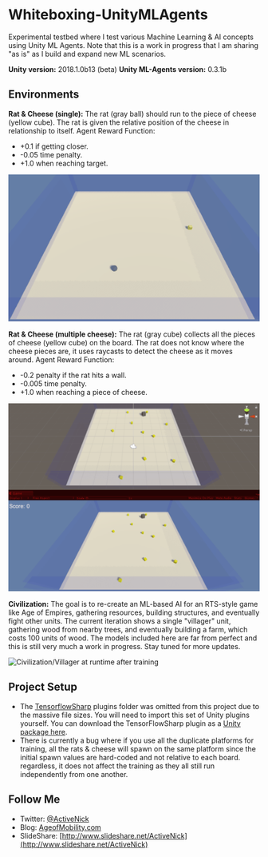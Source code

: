 # Whiteboxing-UnityMLAgents
Experimental testbed where I test various Machine Learning & AI concepts using Unity ML Agents. Note that this is a work in progress that I am sharing "as is" as I build and expand new ML scenarios.

**Unity version:** 2018.1.0b13 (beta)
**Unity ML-Agents version:** 0.3.1b

## Environments
**Rat & Cheese (single):** The rat (gray ball) should run to the piece of cheese (yellow cube). The rat is given the relative position of the cheese in relationship to itself. Agent Reward Function: 
* +0.1 if getting closer.
* -0.05 time penalty.
* +1.0 when reaching target.

![Rat & Cheese (single) at runtime after training](Screenshots/RatCheese-Runtime02.gif)

**Rat & Cheese (multiple cheese):** The rat (gray cube) collects all the pieces of cheese (yellow cube) on the board. The rat does not know where the cheese pieces are, it uses raycasts to detect the cheese as it moves around. Agent Reward Function: 
* -0.2 penalty if the rat hits a wall.
* -0.005 time penalty.
* +1.0 when reaching a piece of cheese.

![Rat & Cheese (multiple cheese) at runtime after training](Screenshots/RatsAndCheese-Runtime03.gif)

**Civilization:** The goal is to re-create an ML-based AI for an RTS-style game like Age of Empires, gathering resources, building structures, and eventually fight other units. The current iteration shows a single "villager" unit, gathering wood from nearby trees, and eventually building a farm, which costs 100 units of wood. The models included here are far from perfect and this is still very much a work in progress. Stay tuned for more updates.

![Civilization/Villager at runtime after training](Screenshots/Civ-WoodGatherer-Runtime03.gif)

## Project Setup
* The [TensorflowSharp](https://github.com/Unity-Technologies/ml-agents/blob/master/docs/Background-TensorFlow.md#tensorflowsharp) plugins folder was omitted from this project due to the massive file sizes. You will need to import this set of Unity plugins yourself. You can download the TensorFlowSharp plugin as a [Unity package here](https://s3.amazonaws.com/unity-ml-agents/0.3/TFSharpPlugin.unitypackage).
* There is currently a bug where if you use all the duplicate platforms for training, all the rats & cheese will spawn on the same platform since the initial spawn values are hard-coded and not relative to each board. regardless, it does not affect the training as they all still run independently from one another.

## Follow Me
* Twitter: [@ActiveNick](http://twitter.com/ActiveNick)
* Blog: [AgeofMobility.com](http://AgeofMobility.com)
* SlideShare: [http://www.slideshare.net/ActiveNick](http://www.slideshare.net/ActiveNick)
